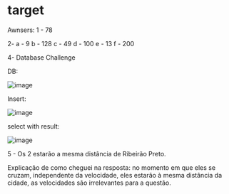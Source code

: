 # target

Awnsers:
1 - 78

2- 
a - 9
b - 128
c - 49
d - 100
e - 13
f - 200


4- Database Challenge

DB:

![image](https://github.com/user-attachments/assets/a8b8141f-1b78-4f55-af6b-a06b2c54a8b5)

Insert: 

![image](https://github.com/user-attachments/assets/87944ef3-2ff0-486f-a673-dab4644a0253)

select with result: 

![image](https://github.com/user-attachments/assets/0bd20690-ce96-4dc7-af75-639f4802c03b)


5 - Os 2 estarão a mesma distância de Ribeirão Preto.

Explicação de como cheguei na resposta: no momento em que eles se cruzam, independente da velocidade, eles estarão à mesma distância da cidade, as velocidades são irrelevantes para a questão.
